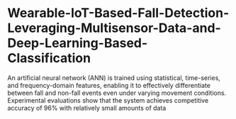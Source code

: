 # Wearable-IoT-Based-Fall-Detection-Leveraging-Multisensor-Data-and-Deep-Learning-Based-Classification
An artificial neural network (ANN) is trained using statistical, time-series, and frequency-domain features, enabling it to effectively differentiate between fall and non-fall events even under varying movement conditions. Experimental evaluations show that the system achieves competitive accuracy of 96% with relatively small amounts of data
